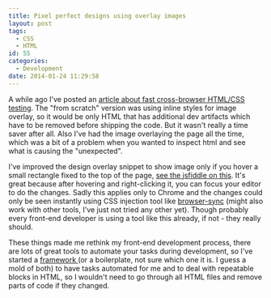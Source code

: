 ```yaml
---
title: Pixel perfect designs using overlay images
layout: post
tags:
  - CSS
  - HTML
id: 55
categories:
  - Development
date: 2014-01-24 11:29:58
---
```


A while ago I've posted an [article about fast cross-browser HTML/CSS testing](http://studio36.lt/blog/fast-cross-browser-htmlcss-testing/ "Fast cross-browser HTML/CSS testing"). The "from scratch" version was using inline styles for image overlay, so it would be only HTML that has additional dev artifacts which have to be removed before shipping the code. But it wasn't really a time saver after all. Also I've had the image overlaying the page all the time, which was a bit of a problem when you wanted to inspect html and see what is causing the "unexpected".

I've improved the design overlay snippet to show image only if you hover a small rectangle fixed to the top of the page, [see the jsfiddle on this](http://jsfiddle.net/mbardauskas/3q9bf/). It's great because after hovering and right-clicking it, you can focus your editor to do the changes. Sadly this applies only to Chrome and the changes could only be seen instantly using CSS injection tool like [browser-sync](https://github.com/shakyShane/browser-sync) (might also work with other tools, I've just not tried any other yet). Though probably every front-end developer is using a tool like this already, if not - they really should.

These things made me rethink my front-end development process, there are lots of great tools to automate your tasks during development, so I've started a [framework ](https://github.com/mbardauskas/builder-framework)(or a boilerplate, not sure which one it is. I guess a mold of both) to have tasks automated for me and to deal with repeatable blocks in HTML, so I wouldn't need to go through all HTML files and remove parts of code if they changed.
